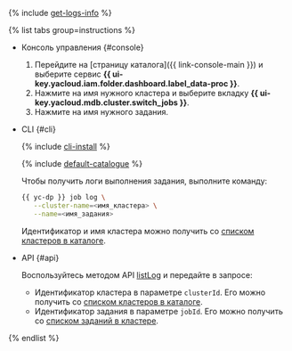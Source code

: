 
{% include [get-logs-info](note-info-get-logs.md) %}


{% list tabs group=instructions %}

- Консоль управления {#console}

    1. Перейдите на [страницу каталога]({{ link-console-main }}) и выберите сервис **{{ ui-key.yacloud.iam.folder.dashboard.label_data-proc }}**.
    1. Нажмите на имя нужного кластера и выберите вкладку **{{ ui-key.yacloud.mdb.cluster.switch_jobs }}**.
    1. Нажмите на имя нужного задания.

- CLI {#cli}

    {% include [cli-install](../cli-install.md) %}

    {% include [default-catalogue](../default-catalogue.md) %}

    Чтобы получить логи выполнения задания, выполните команду:

    ```bash
    {{ yc-dp }} job log \
       --cluster-name=<имя_кластера> \
       --name=<имя_задания>
    ```

    Идентификатор и имя кластера можно получить со [списком кластеров в каталоге](../../data-proc/operations/cluster-list.md#list).

- API {#api}

    Воспользуйтесь методом API [listLog](../../data-proc/api-ref/Job/listLog) и передайте в запросе:

    * Идентификатор кластера в параметре `clusterId`. Его можно получить со [списком кластеров в каталоге](../../data-proc/operations/cluster-list.md#list).
    * Идентификатор задания в параметре `jobId`. Его можно получить со [списком заданий в кластере](#list).

{% endlist %}
